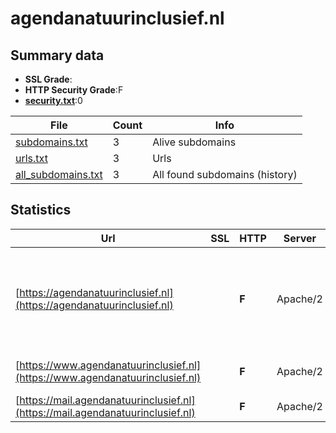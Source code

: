 

# agendanatuurinclusief.nl
## Summary data


 - **SSL Grade**:
 - **HTTP Security Grade**:F
 - **[security.txt](https://www.digitaleoverheid.nl/nieuws/standaard-security-txt-nu-verplicht-voor-overheid/)**:0


| File       | Count | Info |
|------------|-------|------|
|[subdomains.txt](/data/agendanatuurinclusief.nl/subdomains.txt)|3|Alive subdomains|
|[urls.txt](/data/agendanatuurinclusief.nl/urls.txt)|3|Urls|
|[all_subdomains.txt](/data/agendanatuurinclusief.nl/all_subdomains.txt)|3|All found subdomains (history)|


## Statistics


| Url | SSL | HTTP | Server | Cookie | HSTS | CORS | CTO | CSP | XFO | XXP | RP |FP| Tech |Title |
|--------|-------|-------|------|------|------|------|------|------|------|------|------|------|------|------|
|[https://agendanatuurinclusief.nl](https://agendanatuurinclusief.nl)| | **F**|Apache/2| | | | | | | | :white_check_mark: | |Apache HTTP Server:2 Elementor:3.19.0 MySQL PHP:8.1.26 WordPress:6.4.3 Yoast SEO:21.9.1|Home - Agenda na...|
|[https://www.agendanatuurinclusief.nl](https://www.agendanatuurinclusief.nl)| | **F**|Apache/2| | | | | | | | :white_check_mark: | |Apache HTTP Server:2 PHP:8.1.26||
|[https://mail.agendanatuurinclusief.nl](https://mail.agendanatuurinclusief.nl)| | **F**|Apache/2| | | | | | | | :white_check_mark: | |Apache HTTP Server:2||


